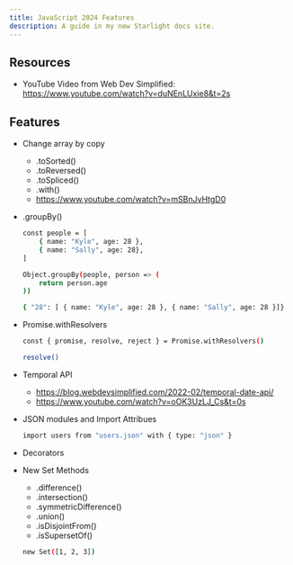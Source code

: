 ```yaml
---
title: JavaScript 2024 Features
description: A guide in my new Starlight docs site.
---
```


## Resources

- YouTube Video from Web Dev Simplified: <https://www.youtube.com/watch?v=duNEnLUxie8&t=2s>

## Features

- Change array by copy
    - .toSorted()
    - .toReversed()
    - .toSpliced()
    - .with()
    - <https://www.youtube.com/watch?v=mSBnJvHtgD0>

- .groupBy()

    ```bash
    const people = [
        { name: "Kyle", age: 28 },
        { name: "Sally", age: 28},
    ]

    Object.groupBy(people, person => (
        return person.age
    ))

    { "28": [ { name: "Kyle", age: 28 }, { name: "Sally", age: 28 }]}
    ```

- Promise.withResolvers

    ```bash
    const { promise, resolve, reject } = Promise.withResolvers()

    resolve()
    ```

- Temporal API
    - <https://blog.webdevsimplified.com/2022-02/temporal-date-api/>
    - <https://www.youtube.com/watch?v=oOK3UzLJ_Cs&t=0s>

- JSON modules and Import Attribues

    ```bash
    import users from "users.json" with { type: "json" }
    ```

- Decorators

- New Set Methods
    - .difference()
    - .intersection()
    - .symmetricDifference()
    - .union()
    - .isDisjointFrom()
    - .isSupersetOf()

    ```bash
    new Set([1, 2, 3])
    ```